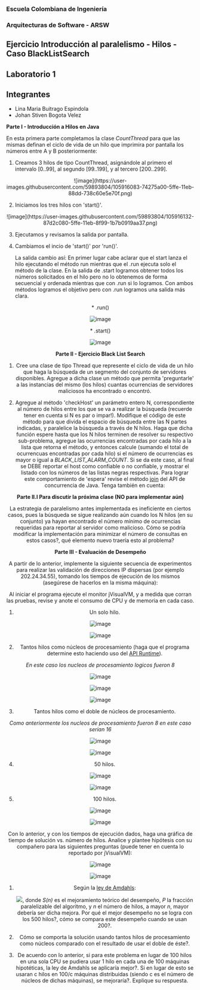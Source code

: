 
### Escuela Colombiana de Ingeniería
### Arquitecturas de Software - ARSW
## Ejercicio Introducción al paralelismo - Hilos - Caso BlackListSearch
## Laboratorio 1
## Integrantes 
* Lina Maria Buitrago Espindola
* Johan Stiven Bogota Velez 
  

**Parte I - Introducción a Hilos en Java**

En esta primera parte completamos la clase _CountThread_ para que las mismas definan el ciclo de vida de un hilo que imprimira por pantalla los números entre A y B posteriormente:

1. Creamos 3 hilos de tipo CountThread, asignándole al primero el intervalo [0..99], al segundo [99..199], y al tercero [200..299].

<center> ![image](https://user-images.githubusercontent.com/59893804/105916083-74275a00-5ffe-11eb-88dd-738c60e5e70f.png) </center>


2. Iniciamos los tres hilos con 'start()'.
	
<center> ![image](https://user-images.githubusercontent.com/59893804/105916132-87d2c080-5ffe-11eb-8f99-1b7b0919aa37.png) </center>
	
3. Ejecutamos y revisamos la salida por pantalla.

4. Cambiamos el incio de 'start()' por 'run()'. 

	La salida cambio así:
	En primer lugar cabe aclarar que el start lanza el hilo ejecutando el método run mientras que el .run ejecuta solo el método de la clase. En la salida de .start 		logramos obtener todos los números solicitados en el hilo pero no lo obtenemos de forma secuencial y ordenada mientras que con .run si lo logramos. Con ambos métodos 		logramos el objetivo pero con .run logramos una salida más clara.
	
<center> * .run() 

![image](https://user-images.githubusercontent.com/59893804/105917066-e51b4180-5fff-11eb-8f1d-d07d2ed82dbb.png)

</cennter>
* .start()

![image](https://user-images.githubusercontent.com/59893804/105917201-09771e00-6000-11eb-9b1b-9f7e21928b7c.png)


**Parte II - Ejercicio Black List Search**

1. Cree una clase de tipo Thread que represente el ciclo de vida de un hilo que haga la búsqueda de un segmento del conjunto de servidores disponibles. Agregue a dicha clase un método que permita 'preguntarle' a las instancias del mismo (los hilos) cuantas ocurrencias de servidores maliciosos ha encontrado o encontró.

2. Agregue al método 'checkHost' un parámetro entero N, correspondiente al número de hilos entre los que se va a realizar la búsqueda (recuerde tener en cuenta si N es par o impar!). Modifique el código de este método para que divida el espacio de búsqueda entre las N partes indicadas, y paralelice la búsqueda a través de N hilos. Haga que dicha función espere hasta que los N hilos terminen de resolver su respectivo sub-problema, agregue las ocurrencias encontradas por cada hilo a la lista que retorna el método, y entonces calcule (sumando el total de ocurrencuas encontradas por cada hilo) si el número de ocurrencias es mayor o igual a _BLACK_LIST_ALARM_COUNT_. Si se da este caso, al final se DEBE reportar el host como confiable o no confiable, y mostrar el listado con los números de las listas negras respectivas. Para lograr este comportamiento de 'espera' revise el método [join](https://docs.oracle.com/javase/tutorial/essential/concurrency/join.html) del API de concurrencia de Java. Tenga también en cuenta:


**Parte II.I Para discutir la próxima clase (NO para implementar aún)**

La estrategia de paralelismo antes implementada es ineficiente en ciertos casos, pues la búsqueda se sigue realizando aún cuando los N hilos (en su conjunto) ya hayan encontrado el número mínimo de ocurrencias requeridas para reportar al servidor como malicioso. Cómo se podría modificar la implementación para minimizar el número de consultas en estos casos?, qué elemento nuevo traería esto al problema?

**Parte III - Evaluación de Desempeño**

A partir de lo anterior, implemente la siguiente secuencia de experimentos para realizar las validación de direcciones IP dispersas (por ejemplo 202.24.34.55), tomando los tiempos de ejecución de los mismos (asegúrese de hacerlos en la misma máquina):

Al iniciar el programa ejecute el monitor jVisualVM, y a medida que corran las pruebas, revise y anote el consumo de CPU y de memoria en cada caso.

1. Un solo hilo.

![image](https://user-images.githubusercontent.com/59893804/105909067-104c6380-5ff5-11eb-8235-b288d687e735.png)

![image](https://user-images.githubusercontent.com/59893804/105909081-16424480-5ff5-11eb-89ae-748648319d84.png)

2. Tantos hilos como núcleos de procesamiento (haga que el programa determine esto haciendo uso del [API Runtime](https://docs.oracle.com/javase/7/docs/api/java/lang/Runtime.html)).

_En este caso los nucleos de procesamiento logicos fueron 8_ 

![image](https://user-images.githubusercontent.com/59893804/105909228-4ab60080-5ff5-11eb-83a7-0cf21ebad7dd.png)

![image](https://user-images.githubusercontent.com/59893804/105909243-4ee21e00-5ff5-11eb-9072-f6b4bc76e4f0.png)

![image](https://user-images.githubusercontent.com/59893804/105909253-51447800-5ff5-11eb-92e6-6375ce7f6e6c.png)


3. Tantos hilos como el doble de núcleos de procesamiento.

_Como anteriormente los nucleos de procesamiento fueron 8 en este caso serian 16_

![image](https://user-images.githubusercontent.com/59893804/105909353-71743700-5ff5-11eb-8e4f-23850e9e9f7b.png)

![image](https://user-images.githubusercontent.com/59893804/105909365-746f2780-5ff5-11eb-85f3-a759007bbdd8.png)

4. 50 hilos.

![image](https://user-images.githubusercontent.com/59893804/105909428-8bae1500-5ff5-11eb-9ceb-66253759f725.png)

![image](https://user-images.githubusercontent.com/59893804/105909435-8e106f00-5ff5-11eb-928c-5819702996f5.png)

5. 100 hilos.

![image](https://user-images.githubusercontent.com/59893804/105909477-9799d700-5ff5-11eb-8308-e8d650229d26.png)

![image](https://user-images.githubusercontent.com/59893804/105909497-9d8fb800-5ff5-11eb-830e-724046a22019.png)

Con lo anterior, y con los tiempos de ejecución dados, haga una gráfica de tiempo de solución vs. número de hilos. Analice y plantee hipótesis con su compañero para las siguientes preguntas (puede tener en cuenta lo reportado por jVisualVM):

![image](https://user-images.githubusercontent.com/59893804/105913456-db430f80-5ffa-11eb-87a3-fe9db6ee3627.png)

![image](https://user-images.githubusercontent.com/59893804/105913269-90c19300-5ffa-11eb-9d8d-a1832f131821.png)



1. Según la [ley de Amdahls](https://www.pugetsystems.com/labs/articles/Estimating-CPU-Performance-using-Amdahls-Law-619/#WhatisAmdahlsLaw?):

	![](img/ahmdahls.png), donde _S(n)_ es el mejoramiento teórico del desempeño, _P_ la fracción paralelizable del algoritmo, y _n_ el número de hilos, a mayor _n_, mayor debería ser dicha mejora. Por qué el mejor desempeño no se logra con los 500 hilos?, cómo se compara este desempeño cuando se usan 200?. 

2. Cómo se comporta la solución usando tantos hilos de procesamiento como núcleos comparado con el resultado de usar el doble de éste?.

3. De acuerdo con lo anterior, si para este problema en lugar de 100 hilos en una sola CPU se pudiera usar 1 hilo en cada una de 100 máquinas hipotéticas, la ley de Amdahls se aplicaría mejor?. Si en lugar de esto se usaran c hilos en 100/c máquinas distribuidas (siendo c es el número de núcleos de dichas máquinas), se mejoraría?. Explique su respuesta.



